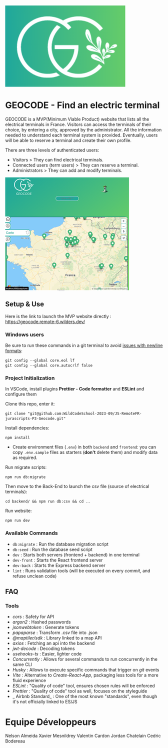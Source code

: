 ![Logo](./frontend/src/assets/logotitle.webp) 

# GEOCODE - Find an electric terminal

GEOCODE is a MVP(Minimum Viable Product) website that lists all the electrical terminals in France. Visitors can access the terminals of their choice, by entering a city, approved by the administrator. All the information needed to understand each terminal system is provided.
Eventually, users will be able to reserve a terminal and create their own profile.

There are three levels of authenticated users:

- Visitors > They can find electrical terminals.
- Connected users (term users) > They can reserve a terminal.
- Administrators > They can add and modify terminals.

![map](./frontend/src/assets/cardpage.webp)

## Setup & Use

Here is the link to launch the MVP website directly : https://geocode.remote-6.wilders.dev/

### Windows users

Be sure to run these commands in a git terminal to avoid [issues with newline formats](https://en.wikipedia.org/wiki/Newline#Issues_with_different_newline_formats):

```shell
git config --global core.eol lf
git config --global core.autocrlf false
```

### Project Initialization

In VSCode, install plugins **Prettier - Code formatter** and **ESLint** and configure them

Clone this repo, enter it:
```shell
git clone "git@github.com:WildCodeSchool-2023-09/JS-RemoteFR-jurascripts-P3-Geocode.git"
```

Install dependencies:
```shell
npm install
```

- Create environment files (`.env`) in both `backend` and `frontend`: you can copy `.env.sample` files as starters (**don't** delete them) and modify data as required.

Run migrate scripts:
```shell
npm run db:migrate
```

Then move to the Back-End to launch the csv file (source of electrical terminals):
```shell
cd backend/ && npm run db:csv && cd ..
```

Run website:
```shell
npm run dev
```

### Available Commands

- `db:migrate` : Run the database migration script
- `db:seed` : Run the database seed script
- `dev` : Starts both servers (frontend + backend) in one terminal
- `dev-front` : Starts the React frontend server
- `dev-back` : Starts the Express backend server
- `lint` : Runs validation tools (will be executed on every _commit_, and refuse unclean code)

## FAQ

### Tools

- _cors_ : Safety for API
- _argon2_ : Hashed passwords
- _jsonwebtoken_ : Generate tokens
- _papaparse_ : Transform .csv file into .json
- _@maptiler/sdk_ : Library linked to a map API
- _axios_ : Fetching an api into the backend
- _jwt-decode_ : Decoding tokens
- _usehooks-ts_ : Easier, lighter code
- _Concurrently_ : Allows for several commands to run concurrently in the same CLI
- _Husky_ : Allows to execute specific commands that trigger on _git_ events
- _Vite_ : Alternative to _Create-React-App_, packaging less tools for a more fluid experience
- _ESLint_ : "Quality of code" tool, ensures chosen rules will be enforced
- _Prettier_ : "Quality of code" tool as well, focuses on the styleguide
- _ Airbnb Standard_ : One of the most known "standards", even though it's not officially linked to ES/JS

# Equipe Développeurs

Nelson Almeida
Xavier Mesnildrey
Valentin Cardon
Jordan Chatelain
Cedric Bodereau
